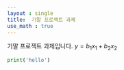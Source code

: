 ```yaml
---
layout : single
title:  기말 프로젝트 과제
use_math : true
---
```


기말 프로젝트 과제입니다. $y = b_1 x_1 + b_2 x_2$
```python
print('hello')
```

